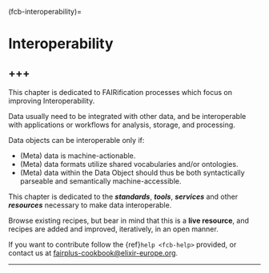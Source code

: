 (fcb-interoperability)=
# Interoperability

+++
---

This chapter is dedicated to FAIRification processes which focus on improving Interoperability.

Data usually need to be integrated with other data, and be interoperable with applications or workflows for analysis, storage, and processing.

Data objects can be interoperable only if:
- (Meta) data is machine-actionable.
- (Meta) data formats utilize shared vocabularies and/or ontologies.
- (Meta) data within the Data Object should thus be both syntactically parseable and semantically machine-accessible.

This chapter is dedicated to the ***standards***, ***tools***, ***services*** and other ***resources*** necessary to make data interoperable.

Browse existing recipes, but bear in mind that this is a **live resource**, and recipes are added and improved, iteratively, in an open manner.

If you want to contribute follow the {ref}`help <fcb-help>` provided, or contact us at [fairplus-cookbook@elixir-europe.org](mailto:fairplus-cookbook@elixir-europe.org).

---


